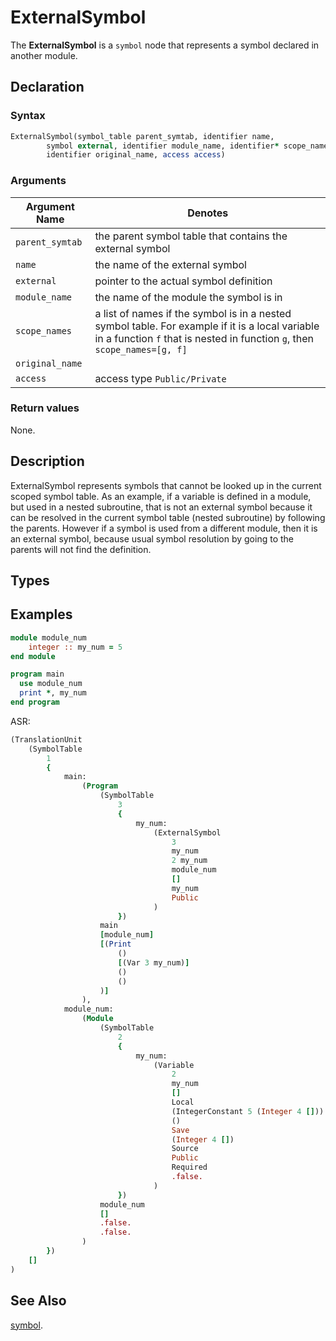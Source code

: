 # ExternalSymbol

The **ExternalSymbol** is a `symbol` node that represents a symbol declared in another module.

## Declaration

### Syntax

```fortran
ExternalSymbol(symbol_table parent_symtab, identifier name,
        symbol external, identifier module_name, identifier* scope_names,
        identifier original_name, access access)
```

### Arguments

| Argument Name              | Denotes                    |
|----------------------------|----------------------------|
| `parent_symtab`            | the parent symbol table that contains the external symbol |
| `name`                     | the name of the external symbol |
| `external`                 | pointer to the actual symbol definition |
| `module_name`              | the name of the module the symbol is in |
| `scope_names`              | a list of names if the symbol is in a nested symbol table. For example if it is a local variable in a function `f` that is nested in function `g`, then `scope_names=[g, f]` |
| `original_name`            |  |
| `access`                   | access type `Public/Private` |

### Return values

None.

## Description

ExternalSymbol represents symbols that cannot be looked up in the current scoped symbol table. As an example, if a variable is defined in a module, but used in a nested subroutine, that is not an external symbol because it can be resolved in the current symbol table (nested subroutine) by following the parents. However if a symbol is used from a different module, then it is an external symbol, because usual symbol resolution by going to the parents will not find the definition.

## Types


## Examples

```fortran
module module_num
    integer :: my_num = 5
end module

program main
  use module_num
  print *, my_num
end program

```

ASR:

```fortran
(TranslationUnit
    (SymbolTable
        1
        {
            main:
                (Program
                    (SymbolTable
                        3
                        {
                            my_num:
                                (ExternalSymbol
                                    3
                                    my_num
                                    2 my_num
                                    module_num
                                    []
                                    my_num
                                    Public
                                )
                        })
                    main
                    [module_num]
                    [(Print
                        ()
                        [(Var 3 my_num)]
                        ()
                        ()
                    )]
                ),
            module_num:
                (Module
                    (SymbolTable
                        2
                        {
                            my_num:
                                (Variable
                                    2
                                    my_num
                                    []
                                    Local
                                    (IntegerConstant 5 (Integer 4 []))
                                    ()
                                    Save
                                    (Integer 4 [])
                                    Source
                                    Public
                                    Required
                                    .false.
                                )
                        })
                    module_num
                    []
                    .false.
                    .false.
                )
        })
    []
)
```
## See Also

[symbol](symbol.md).
